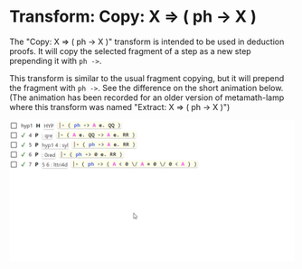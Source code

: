 # Transform: Copy: X ⇒ ( ph -> X )

The "Copy: X ⇒ ( ph -> X )" transform is intended to be used in deduction proofs.
It will copy the selected fragment of a step as a new step prepending it with `ph ->`.

This transform is similar to the usual fragment copying, 
but it will prepend the fragment with `ph ->`.
See the difference on the short animation below. 
(The animation has been recorded for an older version of metamath-lamp 
where this transform was named "Extract: X ⇒ ( ph -> X )")

<img src="../img/transform_extract_in_deduction.gif">
